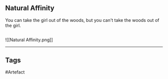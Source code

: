 ## Natural Affinity
You can take the girl out of the woods, but you can't take the woods out of the girl.
## 
![[Natural Affinity.png]]

---
## Tags
#Artefact
